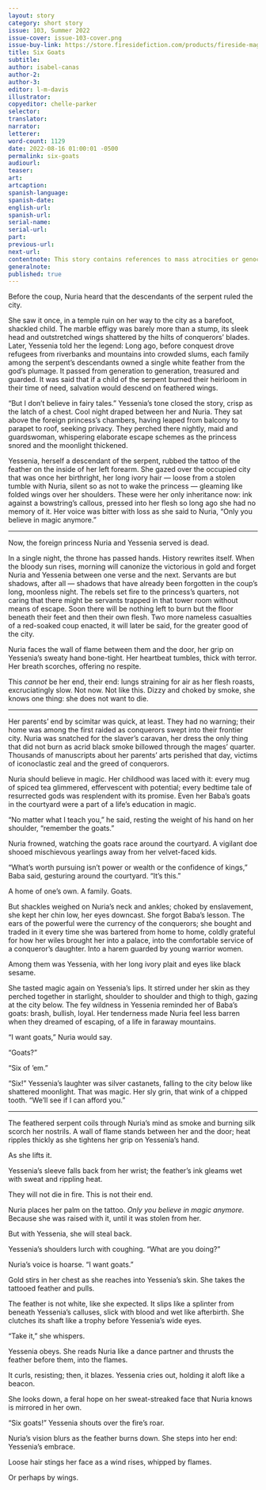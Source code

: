 ```yaml
---
layout: story
category: short story
issue: 103, Summer 2022
issue-cover: issue-103-cover.png
issue-buy-link: https://store.firesidefiction.com/products/fireside-magazine-issue-103-summer-2022
title: Six Goats
subtitle:
author: isabel-canas
author-2:
author-3:
editor: l-m-davis
illustrator:
copyeditor: chelle-parker
selector:
translator:
narrator:
letterer:
word-count: 1129
date: 2022-08-16 01:00:01 -0500
permalink: six-goats
audiourl:
teaser:
art:
artcaption:
spanish-language:
spanish-date:
english-url:
spanish-url:
serial-name:
serial-url:
part:
previous-url:
next-url:
contentnote: This story contains references to mass atrocities or genocide.
generalnote:
published: true
---
```

Before the coup, Nuria heard that the descendants of the serpent ruled the city.

She saw it once, in a temple ruin on her way to the city as a barefoot, shackled child. The marble effigy was barely more than a stump, its sleek head and outstretched wings shattered by the hilts of conquerors’ blades. Later, Yessenia told her the legend: Long ago, before conquest drove refugees from riverbanks and mountains into crowded slums, each family among the serpent’s descendants owned a single white feather from the god’s plumage. It passed from generation to generation, treasured and guarded. It was said that if a child of the serpent burned their heirloom in their time of need, salvation would descend on feathered wings.

“But I don’t believe in fairy tales.” Yessenia’s tone closed the story, crisp as the latch of a chest. Cool night draped between her and Nuria. They sat above the foreign princess’s chambers, having leaped from balcony to parapet to roof, seeking privacy. They perched there nightly, maid and guardswoman, whispering elaborate escape schemes as the princess snored and the moonlight thickened.

Yessenia, herself a descendant of the serpent, rubbed the tattoo of the feather on the inside of her left forearm. She gazed over the occupied city that was once her birthright, her long ivory hair — loose from a stolen tumble with Nuria, silent so as not to wake the princess — gleaming like folded wings over her shoulders. These were her only inheritance now: ink against a bowstring’s callous, pressed into her flesh so long ago she had no memory of it. Her voice was bitter with loss as she said to Nuria, “Only you believe in magic anymore.”

---

Now, the foreign princess Nuria and Yessenia served is dead.

In a single night, the throne has passed hands. History rewrites itself. When the bloody sun rises, morning will canonize the victorious in gold and forget Nuria and Yessenia between one verse and the next. Servants are but shadows, after all — shadows that have already been forgotten in the coup’s long, moonless night. The rebels set fire to the princess’s quarters, not caring that there might be servants trapped in that tower room without means of escape. Soon there will be nothing left to burn but the floor beneath their feet and then their own flesh. Two more nameless casualties of a red-soaked coup enacted, it will later be said, for the greater good of the city.

Nuria faces the wall of flame between them and the door, her grip on Yessenia’s sweaty hand bone-tight. Her heartbeat tumbles, thick with terror. Her breath scorches, offering no respite.

This _cannot_ be her end, their end: lungs straining for air as her flesh roasts, excruciatingly slow. Not now. Not like this. Dizzy and choked by smoke, she knows one thing: she does not want to die.

---

Her parents’ end by scimitar was quick, at least. They had no warning; their home was among the first raided as conquerors swept into their frontier city. Nuria was snatched for the slaver’s caravan, her dress the only thing that did not burn as acrid black smoke billowed through the mages’ quarter. Thousands of manuscripts about her parents’ arts perished that day, victims of iconoclastic zeal and the greed of conquerors.

Nuria should believe in magic. Her childhood was laced with it: every mug of spiced tea glimmered, effervescent with potential; every bedtime tale of resurrected gods was resplendent with its promise. Even her Baba’s goats in the courtyard were a part of a life’s education in magic.

“No matter what I teach you,” he said, resting the weight of his hand on her shoulder, “remember the goats.”

Nuria frowned, watching the goats race around the courtyard. A vigilant doe shooed mischievous yearlings away from her velvet-faced kids.

“What’s worth pursuing isn’t power or wealth or the confidence of kings,” Baba said, gesturing around the courtyard. “It’s this.”

A home of one’s own. A family. Goats.

But shackles weighed on Nuria’s neck and ankles; choked by enslavement, she kept her chin low, her eyes downcast. She forgot Baba’s lesson. The ears of the powerful were the currency of the conquerors; she bought and traded in it every time she was bartered from home to home, coldly grateful for how her wiles brought her into a palace, into the comfortable service of a conqueror’s daughter. Into a harem guarded by young warrior women.

Among them was Yessenia, with her long ivory plait and eyes like black sesame.

She tasted magic again on Yessenia’s lips. It stirred under her skin as they perched together in starlight, shoulder to shoulder and thigh to thigh, gazing at the city below. The fey wildness in Yessenia reminded her of Baba’s goats: brash, bullish, loyal. Her tenderness made Nuria feel less barren when they dreamed of escaping, of a life in faraway mountains.

“I want goats,” Nuria would say.

“Goats?”

“Six of ’em.”

“Six!” Yessenia’s laughter was silver castanets, falling to the city below like shattered moonlight. That was magic. Her sly grin, that wink of a chipped tooth. “We’ll see if I can afford you.”

---

The feathered serpent coils through Nuria’s mind as smoke and burning silk scorch her nostrils. A wall of flame stands between her and the door; heat ripples thickly as she tightens her grip on Yessenia’s hand.

As she lifts it.

Yessenia’s sleeve falls back from her wrist; the feather’s ink gleams wet with sweat and rippling heat.

They will not die in fire. This is not their end.

Nuria places her palm on the tattoo. _Only you believe in magic anymore._ Because she was raised with it, until it was stolen from her.

But with Yessenia, she will steal back.

Yessenia’s shoulders lurch with coughing. “What are you doing?”

Nuria’s voice is hoarse. “I want goats.”

Gold stirs in her chest as she reaches into Yessenia’s skin. She takes the tattooed feather and pulls.

The feather is not white, like she expected. It slips like a splinter from beneath Yessenia’s calluses, slick with blood and wet like afterbirth. She clutches its shaft like a trophy before Yessenia’s wide eyes.

“Take it,” she whispers.

Yessenia obeys. She reads Nuria like a dance partner and thrusts the feather before them, into the flames.

It curls, resisting; then, it blazes. Yessenia cries out, holding it aloft like a beacon.

She looks down, a feral hope on her sweat-streaked face that Nuria knows is mirrored in her own.

“Six goats!” Yessenia shouts over the fire’s roar.

Nuria’s vision blurs as the feather burns down. She steps into her end: Yessenia’s embrace.

Loose hair stings her face as a wind rises, whipped by flames.

Or perhaps by wings.
